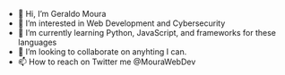 - 👋 Hi, I’m Geraldo Moura
- 👀 I’m interested in Web Development and Cybersecurity
- 🌱 I’m currently learning Python, JavaScript, and frameworks for these languages
- 💞️ I’m looking to collaborate on anyhting I can.
- 📫 How to reach on Twitter me @MouraWebDev
